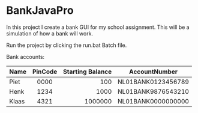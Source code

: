 # BankJavaPro

In this project I create a bank GUI for my school assignment.
This will be a simulation of how a bank will work.

Run the project by clicking the run.bat Batch file.

Bank accounts:

| Name  | PinCode  | Starting Balance | AccountNumber       |
|:------|:--------:|-----------------:|:-------------------:|
| Piet  |   0000   |  100             | NL01BANK0123456789  |
| Henk  |   1234   |  1000            | NL01BANK9876543210  |
| Klaas |   4321   |  1000000         | NL01BANK0000000000  |

